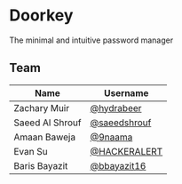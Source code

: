 # Doorkey
The minimal and intuitive password manager
## Team
| Name  | Username |
| ------------- | ------------- |
| Zachary Muir | [@hydrabeer](https://github.com/hydrabeer) |
| Saeed Al Shrouf | [@saeedshrouf](https://github.com/saeedshrouf) |
| Amaan Baweja | [@9naama](https://github.com/9naama) |
| Evan Su | [@HACKERALERT](https://github.com/HACKERALERT) |
| Baris Bayazit | [@bbayazit16](https://github.com/bbayazit16) |
